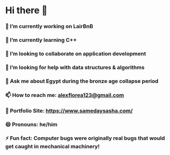 # Hi there 👋


### 🔭 I’m currently working on LairBnB
### 🌱 I’m currently learning C++
### 👯 I’m looking to collaborate on application development 
### 🤔 I’m looking for help with data structures & algorithms
### 💬 Ask me about Egypt during the bronze age collapse period
### 📫 How to reach me: alexflorea123@gmail.com
### 💼 Portfolio Site: https://www.samedaysasha.com/
### 😄 Pronouns: he/him
### ⚡ Fun fact: Computer bugs were originally real bugs that would get caught in mechanical machinery!

